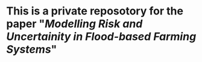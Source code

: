 # This is a private reposotory for the paper "_**Modelling Risk and Uncertainity in Flood-based Farming Systems**_"

